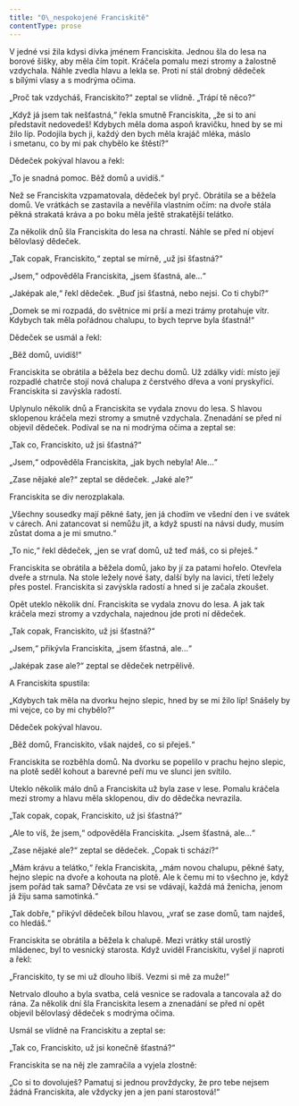 ```yaml
---
title: "O\_nespokojené Franciskitě"
contentType: prose
---
```


V jedné vsi žila kdysi dívka jménem Franciskita. Jednou šla do lesa na borové šišky, aby měla čím topit. Kráčela pomalu mezi stromy a žalostně vzdychala. Náhle zvedla hlavu a lekla se. Proti ní stál drobný dědeček s bílými vlasy a s modrýma očima.

„Proč tak vzdycháš, Franciskito?“ zeptal se vlídně. „Trápí tě něco?“

„Když já jsem tak nešťastná,“ řekla smutně Franciskita, „že si to ani představit nedovedeš! Kdybych měla doma aspoň kravičku, hned by se mi žilo líp. Podojila bych ji, každý den bych měla krajáč mléka, máslo i smetanu, co by mi pak chybělo ke štěstí?“

Dědeček pokýval hlavou a řekl:

„To je snadná pomoc. Běž domů a uvidíš.“

Než se Franciskita vzpamatovala, dědeček byl pryč. Obrátila se a běžela domů. Ve vrátkách se zastavila a nevěřila vlastním očím: na dvoře stála pěkná strakatá kráva a po boku měla ještě strakatější telátko.

Za několik dnů šla Franciskita do lesa na chrastí. Náhle se před ní objeví bělovlasý dědeček.

„Tak copak, Franciskito,“ zeptal se mírně, „už jsi šťastná?“

„Jsem,“ odpověděla Franciskita, „jsem šťastná, ale…“

„Jaképak ale,“ řekl dědeček. „Buď jsi šťastná, nebo nejsi. Co ti chybí?“

„Domek se mi rozpadá, do světnice mi prší a mezi trámy protahuje vítr. Kdybych tak měla pořádnou chalupu, to bych teprve byla šťastná!“

Dědeček se usmál a řekl:

„Běž domů, uvidíš!“

Franciskita se obrátila a běžela bez dechu domů. Už zdálky vidí: místo její rozpadlé chatrče stojí nová chalupa z čerstvého dřeva a voní pryskyřicí. Franciskita si zavýskla radostí.

Uplynulo několik dnů a Franciskita se vydala znovu do lesa. S hlavou sklopenou kráčela mezi stromy a smutně vzdychala. Znenadání se před ní objevil dědeček. Podíval se na ni modrýma očima a zeptal se:

„Tak co, Franciskito, už jsi šťastná?“

„Jsem,“ odpověděla Franciskita, „jak bych nebyla! Ale…“

„Zase nějaké ale?“ zeptal se dědeček. „Jaké ale?“

Franciskita se div nerozplakala.

„Všechny sousedky mají pěkné šaty, jen já chodím ve všední den i ve svátek v cárech. Ani zatancovat si nemůžu jít, a když spustí na návsi dudy, musím zůstat doma a je mi smutno.“

„To nic,“ řekl dědeček, „jen se vrať domů, už teď máš, co si přeješ.“

Franciskita se obrátila a běžela domů, jako by jí za patami hořelo. Otevřela dveře a strnula. Na stole ležely nové šaty, další byly na lavici, třetí ležely přes postel. Franciskita si zavýskla radostí a hned si je začala zkoušet.

Opět uteklo několik dní. Franciskita se vydala znovu do lesa. A jak tak kráčela mezi stromy a vzdychala, najednou jde proti ní dědeček.

„Tak copak, Franciskito, už jsi šťastná?“

„Jsem,“ přikývla Franciskita, „jsem šťastná, ale…“

„Jaképak zase ale?“ zeptal se dědeček netrpělivě.

A Franciskita spustila:

„Kdybych tak měla na dvorku hejno slepic, hned by se mi žilo líp! Snášely by mi vejce, co by mi chybělo?“

Dědeček pokýval hlavou.

„Běž domů, Franciskito, však najdeš, co si přeješ.“

Franciskita se rozběhla domů. Na dvorku se popelilo v prachu hejno slepic, na plotě seděl kohout a barevné peří mu ve slunci jen svítilo.

Uteklo několik málo dnů a Franciskita už byla zase v lese. Pomalu kráčela mezi stromy a hlavu měla sklopenou, div do dědečka nevrazila.

„Tak copak, copak, Franciskito, už jsi šťastná?“

„Ale to víš, že jsem,“ odpověděla Franciskita. „Jsem šťastná, ale…“

„Zase nějaké ale?“ zeptal se dědeček. „Copak ti schází?“

„Mám krávu a telátko,“ řekla Franciskita, „mám novou chalupu, pěkné šaty, hejno slepic na dvoře a kohouta na plotě. Ale k čemu mi to všechno je, když jsem pořád tak sama? Děvčata ze vsi se vdávají, každá má ženicha, jenom já žiju sama samotinká.“

„Tak dobře,“ přikývl dědeček bílou hlavou, „vrať se zase domů, tam najdeš, co hledáš.“

Franciskita se obrátila a běžela k chalupě. Mezi vrátky stál urostlý mládenec, byl to vesnický starosta. Když uviděl Franciskitu, vyšel jí naproti a řekl:

„Franciskito, ty se mi už dlouho líbíš. Vezmi si mě za muže!“

Netrvalo dlouho a byla svatba, celá vesnice se radovala a tancovala až do rána. Za několik dní šla Franciskita lesem a znenadání se před ní opět objevil bělovlasý dědeček s modrýma očima.

Usmál se vlídně na Franciskitu a zeptal se:

„Tak co, Franciskito, už jsi konečně šťastná?“

Franciskita se na něj zle zamračila a vyjela zlostně:

„Co si to dovoluješ? Pamatuj si jednou provždycky, že pro tebe nejsem žádná Franciskita, ale vždycky jen a jen paní starostová!“

